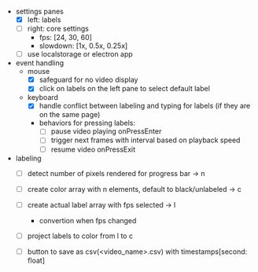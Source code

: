 - settings panes
    - [x] left: labels
    - [ ] right: core settings
        - fps: [24, 30, 60]
        - slowdown: [1x, 0.5x, 0.25x]
    - [ ] use localstorage or electron app
- event handling
    - mouse
        - [x] safeguard for no video display
        - [x] click on labels on the left pane to select default label
    - keyboard
        - [x] handle conflict between labeling and typing for labels (if they are on the same page)
        - behaviors for pressing labels:
            - [ ] pause video playing onPressEnter
            - [ ] trigger next frames with interval based on playback speed
            - [ ] resume video onPressExit
- labeling
    - [ ] detect number of pixels rendered for progress bar -> n
    - [ ] create color array with n elements, default to black/unlabeled -> c
    - [ ] create actual label array with fps selected -> l
        - convertion when fps changed
    - [ ] project labels to color from l to c
    - [ ] button to save as csv(<video_name>.csv) with timestamps[second: float]

